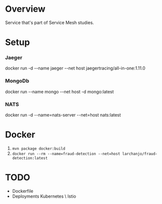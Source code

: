 # Overview

Service that's part of Service Mesh studies.

# Setup

### Jaeger

docker run -d --name jaeger --net host jaegertracing/all-in-one:1.11.0

### MongoDb

docker run --name mongo --net host -d mongo:latest

### NATS

docker run -d --name=nats-server --net=host nats:latest

# Docker

1. `mvn package docker:build`
2. `docker run --rm --name=fraud-detection --net=host larchanjo/fraud-detection:latest`

# TODO

* Dockerfile
* Deployments Kubernetes \ Istio